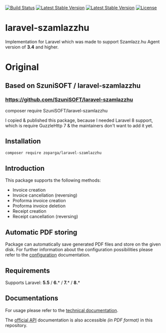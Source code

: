 [![Build Status](https://travis-ci.com/zoparga/laravel-szamlazzhu.svg?branch=master)](https://travis-ci.com/zoparga/laravel-szamlazzhu)
[![Latest Stable Version](https://poser.pugx.org/zoparga/laravel-szamlazzhu/version)](https://packagist.org/packages/zoparga/laravel-szamlazzhu)
[![Latest Stable Version](https://poser.pugx.org/zoparga/laravel-szamlazzhu/downloads)](https://packagist.org/packages/zoparga/laravel-szamlazzhu)
[![License](https://poser.pugx.org/zoparga/laravel-szamlazzhu/license)](https://packagist.org/packages/zoparga/laravel-szamlazzhu)

# laravel-szamlazzhu
Implementation for Laravel which was made to support Szamlazz.hu Agent version of **3.4** and higher.

# Original
## Based on SzuniSOFT / laravel-szamlazzhu
### https://github.com/SzuniSOFT/laravel-szamlazzhu
composer require SzuniSOFT/laravel-szamlazzhu

I copied & published this package, because I needed Laravel 8 support, 
which is require GuzzleHttp 7 & the maintainers don't want to add it yet.



## Installation
```bash
composer require zoparga/laravel-szamlazzhu
```

## Introduction
This package supports the following methods:
- Invoice creation
- Invoice cancellation (reversing)
- Proforma invoice creation
- Proforma invoice deletion
- Receipt creation
- Receipt cancellation (reversing)

## Automatic PDF storing
Package can automatically save generated PDF files and store on the given disk. For further information about the configuration possibilities please refer to the [configuration](doc/technical/config.md) documentation.

## Requirements
Supports Laravel: **5.5** / **6.*** / **7.*** / **8.***

## Documentations
For usage please refer to the [technical documentation](doc/technical/documentation.md).

The [official API](doc/official/Technical_Documentation_invoicing.pdf) documentation is also accessible _(in PDF format)_ in this repository.
